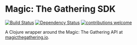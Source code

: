 # Magic: The Gathering SDK

[![Build Status](https://travis-ci.org/menzenski/mtg-sdk-clojure.svg?branch=master)](https://travis-ci.org/menzenski/mtg-sdk-clojure) [![Dependency Status](https://www.versioneye.com/user/projects/58fc10e2710da23fe20fe86c/badge.svg?style=flat)](https://www.versioneye.com/user/projects/58fc10e2710da23fe20fe86c) [![contributions welcome](https://img.shields.io/badge/contributions-welcome-brightgreen.svg?style=flat)](https://github.com/menzenski/mtg-sdk-clojure/issues)

A Clojure wrapper around the Magic: The Gathering API at [magicthegathering.io](http://magicthegathering.io/).
